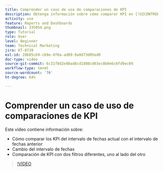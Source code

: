 ```yaml
---
title: Comprender un caso de uso de comparaciones de KPI
description: Obtenga información sobre cómo comparar KPI en [!UICONTROL Análisis mejorado] desde el intervalo de fechas actual hasta un intervalo de fechas anterior y cómo comparar los indicadores clave de rendimiento (KPI) con dos filtros diferentes.
activity: use
feature: Reports and Dashboards
thumbnail: 335054.png
type: Tutorial
role: User
level: Beginner
team: Technical Marketing
jira: KT-8739
exl-id: 28b85cb9-cb9e-4f0a-ad09-9a0d73d05ed0
doc-type: video
source-git-commit: 6c31f8d2e98ad8cd1880cd03ec0b0e6c0fd9ec09
workflow-type: tm+mt
source-wordcount: '76'
ht-degree: 64%

---
```


# Comprender un caso de uso de comparaciones de KPI

Este vídeo contiene información sobre:

* Cómo comparar los KPI del intervalo de fechas actual con el intervalo de fechas anterior
* Cambio del intervalo de fechas
* Comparación de KPI con dos filtros diferentes, uno al lado del otro

>[!VIDEO](https://video.tv.adobe.com/v/335054/?quality=12&learn=on)
